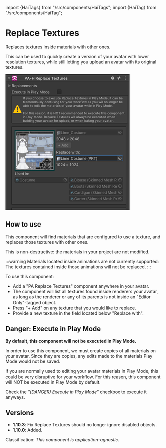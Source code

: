 ﻿import {HaiTags} from "/src/components/HaiTags";
import {HaiTag} from "/src/components/HaiTag";

# Replace Textures

<HaiTags>
<HaiTag isUniversal={true} />
</HaiTags>

Replaces textures inside materials with other ones.

This can be used to quickly create a version of your avatar with lower resolution textures, while still letting you upload an avatar with its original textures.

![Unity_lJ03XfMYPW.png](..%2Fimg%2FUnity_lJ03XfMYPW.png)

## How to use

This component will find materials that are configured to use a texture, and replaces those textures with other ones.

This is non-destructive: the materials in your project are not modified.

:::warning
Materials located inside animations are not currently supported:
The textures contained inside those animations will not be replaced.
:::

To use this component:
- Add a "PA Replace Textures" component anywhere in your avatar.
- The component will list all textures found inside renderers your avatar, as long as the renderer or any of its parents is not inside an "Editor Only"-tagged object.
- Press "+ Add" on any texture that you would like to replace.
- Provide a new texture in the field located below "Replace with".

## Danger: Execute in Play Mode

**By default, this component will not be executed in Play Mode.**

In order to use this component, we must create copies of all materials on your avatar.
Since they are copies, any edits made to the materials Play Mode would not be saved.

If you are normally used to editing your avatar materials in Play Mode, this could be very disruptive for your workflow.
For this reason, this component will NOT be executed in Play Mode by default.

Check the *"(DANGER) Execute in Play Mode"* checkbox to execute it anyways.

## Versions

- **1.10.3**: Fix Replace Textures should no longer ignore disabled objects.
- **1.10.0**: Added.

Classification: *This component is application-agnostic.*
